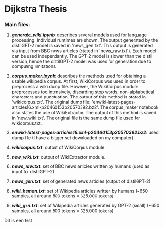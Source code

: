 # Dijkstra Thesis

### Main files:

1. ***generate_wiki.ipynb***: describes several models used for language processing. Individual runtimes are shown. The output generated by the distilGPT-2 model is saved in 'news_gen.txt'. This output is generated via input from BBC news articles (stated in 'news_raw.txt'). Each model can be used independantly. The GPT-2 model is slower than the distil version, hence the distilGPT-2 model was used for generation due to computing limitations.

2. ***corpus_maker.ipynb***: describes the methods used for obtaining a usable wikipedia corpus. At first, WikiCorpus was used in order to preprocess a wiki dump file. However, the WikiCorpus module preprocesses too intensively, discarding stop words, non-alphabetical characters and punctuation. The output of this method is stated in 'wikicorpus.txt'. The original dump file: 'enwiki-latest-pages-articles16.xml-p20460153p20570392.bz2'. The corpus_maker notebook also states the use of WikiExtractor. The output of this method is saved in 'new_wiki.txt'. The original file is the same dump file used for wikicorpus.txt.

3. ***enwiki-latest-pages-articles16.xml-p20460153p20570392.bz2***: used dump file (I have a bigger set downloaded on my computer)

4. ***wikicorpus.txt***: output of WikiCorpus module.

5. ***new_wiki.txt***: output of WikiExtractor module.

6. ***news_raw.txt***: set of BBC news articles written by humans (used as input for distilGPT-2)

7. ***news_gen.txt***: set of generated news articles (output of distilGPT-2)

8. ***wiki_human.txt***: set of Wikipedia articles written by humans (~650 samples, all around 500 tokens = 325.000 tokens)

9. ***wiki_gen.txt***: set of Wikipedia articles generated by GPT-2 (small) (~650 samples, all around 500 tokens = 325.000 tokens)


Dit is een test

